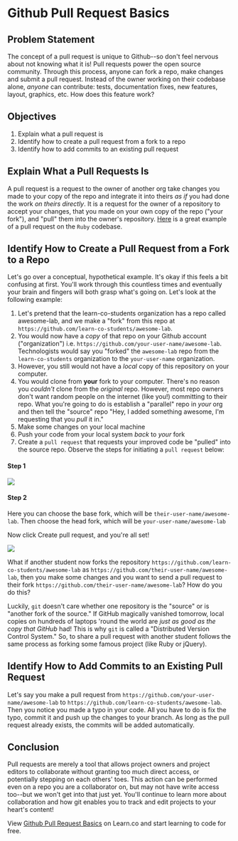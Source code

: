 # Github Pull Request Basics

## Problem Statement

The concept of a pull request is unique to Github--so don't feel nervous about
not knowing what it is! Pull requests power the open source community.
Through this process, anyone can fork a repo, make changes and submit
a pull request. Instead of the owner working on their codebase alone, _anyone_
can contribute: tests, documentation fixes, new features, layout, graphics, etc.
How does this feature work?

## Objectives

1. Explain what a pull request is
1. Identify how to create a pull request from a fork to a repo
2. Identify how to add commits to an existing pull request

## Explain What a Pull Requests Is

A pull request is a request to the owner of another org take changes you
made to your copy of the repo and integrate it into theirs _as if_ you had
done the work _on theirs directly_. It is a request for the owner of a repository
to accept your changes, that you made on your own copy of the repo ("your fork"),
and "pull" them into the owner's repository. [Here][pr] is a great example of a
pull request on the `Ruby` codebase.

## Identify How to Create a Pull Request from a Fork to a Repo

Let's go over a conceptual, hypothetical example. It's okay if this feels a bit confusing at
first. You'll work through this countless times and eventually your brain and
fingers will both grasp what's going on. Let's look at the following example:

1. Let's pretend that the learn-co-students organization has a repo called awesome-lab, and we make a "fork" from this repo at `https://github.com/learn-co-students/awesome-lab`.
2. You would now have a _copy_ of that repo on your Github account ("organization") i.e.
   `https://github.com/your-user-name/awesome-lab`. Technologists would say
   you "forked" the `awesome-lab` repo from the `learn-co-students` organization
   to the `your-user-name` organization.
3. However, you still would not have a *local* copy of this repository on your computer.
4. You would clone from **your** fork to your computer. There's no reason you _couldn't_
   clone from the _original_ repo. However, most repo owners don't want random
   people on the internet (like you!) committing to their repo. What you're
   going to do is establish a "parallel" repo in _your_ org and then tell the
   "source" repo "Hey, I added something awesome, I'm requesting that you _pull_
   it in."
5. Make some changes on your local machine
6. Push your code from your local system _back_ to _your_ fork
7. Create a `pull request` that requests your improved code be "pulled" into the
   source repo. Observe the steps for initiating a `pull request` below:

#### Step 1

![](https://curriculum-content.s3.amazonaws.com/gitpulls/2.png)

#### Step 2

Here you can choose the base fork, which will be `their-user-name/awesome-lab`.
Then choose the head fork, which will be `your-user-name/awesome-lab`

Now click Create pull request, and you're all set!

![](https://curriculum-content.s3.amazonaws.com/gitpulls/4.jpg)

What if another student now forks the repository `https://github.com/learn-co-students/awesome-lab` 
as `https://github.com/their-user-name/awesome-lab`, then you make some changes and you 
want to send a pull request to their fork `https://github.com/their-user-name/awesome-lab`? 
How do you do this?

Luckily, `git` doesn't care whether one repository is the "source" or is
"another fork of the source." If GitHub magically vanished tomorrow, local copies on 
hundreds of laptops 'round the world are _just as good as the copy that GitHub_ had!
This is why `git` is called a "Distributed Version Control System." So, to share a
pull request with another student follows the same process as forking some famous
project (like Ruby or jQuery).

## Identify How to Add Commits to an Existing Pull Request

Let's say you make a pull request from
`https://github.com/your-user-name/awesome-lab` to
`https://github.com/learn-co-students/awesome-lab`. Then you notice you made a
typo in your code. All you have to do is fix the typo, commit it and push up
the changes to your branch. As long as the pull request already exists, the
commits will be added automatically.

## Conclusion

Pull requests are merely a tool that allows project owners and project editors to
collaborate without granting too much direct access, or potentially stepping on
each others' toes. This action can be performed even on a repo you are a collaborator
on, but may not have write access too--but we won't get into that just yet. You'll 
continue to learn more about collaboration and how git enables you to track and 
edit projects to your heart's content!

<p data-visibility='hidden'>View <a href='https://learn.co/lessons/github-pull-request-basics' title='Github Pull Request Basics'>Github Pull Request Basics</a> on Learn.co and start learning to code for free.</p>

[pr]: https://github.com/ruby/ruby/pull/1051
